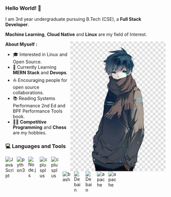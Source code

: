 ### Hello World!  👋

I am 3rd year undergraduate pursuing B.Tech (CSE), a **Full Stack Developer**.

**Machine Learning**, **Cloud Native** and **Linux** are my field of Interest.

<img align="right" width=300px alt="Github cat" src="assets/img/anime-boy.png">

**About Myself :**
* 🎓   Interested in Linux and Open Source.
* 🌱   Currently Learning **MERN Stack** and **Devops**.
* ⛵   Encouraging people for open source collaborations.
* 📚   Reading Systems Performance 2nd Ed and BPF Performance Tools book.
* ✍🏻 **Competitive Programming** and **Chess** are my hobbies.
<!-- * 🌱   Currently Learning **MERN Stack** and **Machine Learning**. -->

### 💻 Languages and Tools

<img align="left" alt="JavaScript" width="26px" src="https://cdn.jsdelivr.net/gh/devicons/devicon/icons/javascript/javascript-original.svg" style="padding-right:10px;" />
<img align="left" alt="python3" width="26px" src="https://cdn.jsdelivr.net/gh/devicons/devicon/icons/python/python-original.svg" style="padding-right:10px;" />          
<img align="left" alt="Node.js" width="26px" src="https://cdn.jsdelivr.net/gh/devicons/devicon/icons/nodejs/nodejs-original-wordmark.svg"  style="padding-right:10px;" />
<img align="left" alt="cplusplus" width="26px" src="https://cdn.jsdelivr.net/gh/devicons/devicon/icons/cplusplus/cplusplus-original.svg" style="padding-right:10px;" />
<img align="left" alt="cplusplus" width="26px" src="https://cdn.jsdelivr.net/gh/devicons/devicon/icons/go/go-original-wordmark.svg" style="padding-right:10px;"/>
<img align="left" alt="bash" width="26px" src="https://cdn.jsdelivr.net/gh/devicons/devicon/icons/bash/bash-plain.svg" style="padding-right:10px;" />
<!-- <img align="left" alt="Linux" width="26px" src="https://cdn.jsdelivr.net/gh/devicons/devicon/icons/linux/linux-original.svg" style="padding-right:10px;" /> -->
<!-- <img align="left" alt="Ubuntu" width="26px" src="https://cdn.jsdelivr.net/gh/devicons/devicon/icons/ubuntu/ubuntu-plain.svg" style="padding-right:10px;" /> -->
<img align="left" alt="Debain" width="26px" src="https://cdn.jsdelivr.net/gh/devicons/devicon/icons/debian/debian-plain.svg" style="padding-right:10px;"/>
<img align="left" alt="Debain" width="26px" src="https://cdn.jsdelivr.net/gh/devicons/devicon/icons/docker/docker-original.svg" style="padding-right:10px;"/>
<!-- <img align="left" alt="apache" width="26px" src="https://cdn.jsdelivr.net/gh/devicons/devicon/icons/apache/apache-original-wordmark.svg" style="padding-right:10px;" /> -->
<img align="left" alt="apache" width="26px" src="https://cdn.jsdelivr.net/gh/devicons/devicon/icons/kubernetes/kubernetes-plain.svg" style="padding-right:10px;" />
<img align="left" alt="apache" width="26px" src="https://cdn.jsdelivr.net/gh/devicons/devicon/icons/tensorflow/tensorflow-original.svg" style="padding-right:10px;" />          
